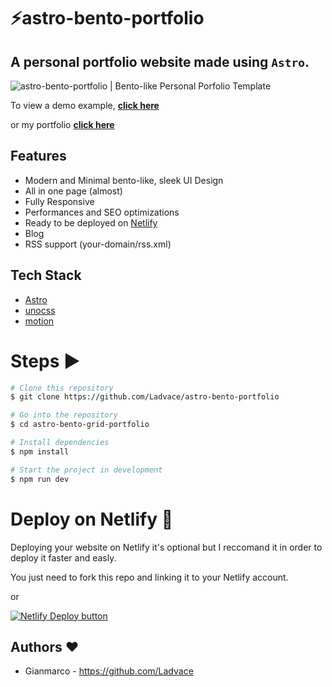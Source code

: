 # ⚡️astro-bento-portfolio

## A personal portfolio website made using `Astro`.

![astro-bento-portfolio | Bento-like Personal Porfolio Template](public/preview.png)

To view a demo example, **[click here](https://sparkly-speculoos-0c9197.netlify.app/)**

or my portfolio **[click here](https://abhaypaswan.com/)**

## Features

- Modern and Minimal bento-like, sleek UI Design
- All in one page (almost)
- Fully Responsive
- Performances and SEO optimizations
- Ready to be deployed on [Netlify](https://www.netlify.com/)
- Blog
- RSS support (your-domain/rss.xml)

## Tech Stack

- [Astro](https://astro.build)
- [unocss](https://unocss.dev/)
- [motion](https://motion.dev/)

# Steps ▶️

```bash
# Clone this repository
$ git clone https://github.com/Ladvace/astro-bento-portfolio
```

```bash
# Go into the repository
$ cd astro-bento-grid-portfolio
```

```bash
# Install dependencies
$ npm install
```

```bash
# Start the project in development
$ npm run dev
```

# Deploy on Netlify 🚀

Deploying your website on Netlify it's optional but I reccomand it in order to deploy it faster and easly.

You just need to fork this repo and linking it to your Netlify account.

or

[![Netlify Deploy button](https://www.netlify.com/img/deploy/button.svg)](https://app.netlify.com/start/deploy?repository=https://github.com/Ladvace/astro-bento-portfolio)

## Authors ❤️

- Gianmarco - https://github.com/Ladvace
